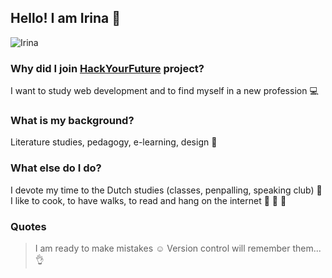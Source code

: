 ## Hello! I am **Irina** :wave:

![Irina](https://github.com/IrinaSing/SHH-trying/blob/main/irina3.png)

### Why did I join [**HackYourFuture**](https://hackyourfuture.be/) project?

I want to study web development and to find myself in a new profession :computer:

### What is my background?

Literature studies, pedagogy, e-learning, design :information_desk_person:

### What else do I do?

I devote my time to the Dutch studies (classes, penpalling, speaking club) :speech_balloon:  
I like to cook, to have walks, to read and hang on the internet :pizza: :blue_book: :iphone:

### Quotes

> I am ready to make mistakes :relaxed: Version control will remember them... :ok_hand:
